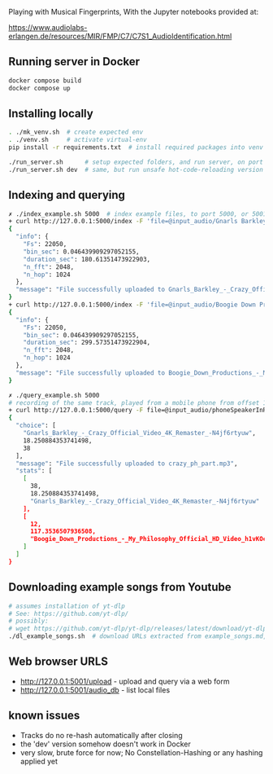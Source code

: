 
Playing with Musical Fingerprints, With the Jupyter notebooks provided at:


https://www.audiolabs-erlangen.de/resources/MIR/FMP/C7/C7S1_AudioIdentification.html



## Running server in Docker

```bash
docker compose build
docker compose up
```

## Installing locally

```bash
. ./mk_venv.sh  # create expected env
. ./venv.sh     # activate virtual-env
pip install -r requirements.txt  # install required packages into venv

./run_server.sh      # setup expected folders, and run server, on port 5000, production version
./run_server.sh dev  # same, but run unsafe hot-code-reloading version
```

## Indexing and querying

```bash
✗ ./index_example.sh 5000  # index example files, to port 5000, or 5001 in the Docker example
+ curl http://127.0.0.1:5000/index -F 'file=@input_audio/Gnarls Barkley - Crazy (Official Video) [4K Remaster] [-N4jf6rtyuw].opus'
{
  "info": {
    "Fs": 22050,
    "bin_sec": 0.046439909297052155,
    "duration_sec": 180.61351473922903,
    "n_fft": 2048,
    "n_hop": 1024
  },
  "message": "File successfully uploaded to Gnarls_Barkley_-_Crazy_Official_Video_4K_Remaster_-N4jf6rtyuw.opus"
}
+ curl http://127.0.0.1:5000/index -F 'file=@input_audio/Boogie Down Productions - My Philosophy (Official HD Video) [h1vKOchATXs].opus'
{
  "info": {
    "Fs": 22050,
    "bin_sec": 0.046439909297052155,
    "duration_sec": 299.57351473922904,
    "n_fft": 2048,
    "n_hop": 1024
  },
  "message": "File successfully uploaded to Boogie_Down_Productions_-_My_Philosophy_Official_HD_Video_h1vKOchATXs.opus"
}

✗ ./query_example.sh 5000
# recording of the same track, played from a mobile phone from offset 18.25 seconds
+ curl http://127.0.0.1:5000/query -F file=@input_audio/phoneSpeakerInRoom/crazy_ph_part.mp3
{
  "choice": [
    "Gnarls_Barkley_-_Crazy_Official_Video_4K_Remaster_-N4jf6rtyuw",
    18.250884353741498,
    38
  ],
  "message": "File successfully uploaded to crazy_ph_part.mp3",
  "stats": [
    [
      38,
      18.250884353741498,
      "Gnarls_Barkley_-_Crazy_Official_Video_4K_Remaster_-N4jf6rtyuw"
    ],
    [
      12,
      117.3536507936508,
      "Boogie_Down_Productions_-_My_Philosophy_Official_HD_Video_h1vKOchATXs"
    ]
  ]
}
```

## Downloading example songs from Youtube

```bash
# assumes installation of yt-dlp
# See: https://github.com/yt-dlp/
# possibly:
# wget https://github.com/yt-dlp/yt-dlp/releases/latest/download/yt-dlp -O ~/.local/bin/yt-dlp
./dl_example_songs.sh  # download URLs extracted from example_songs.md, into './input_audio
```

## Web browser URLS

 * http://127.0.0.1:5001/upload  - upload and query via a web form
 * http://127.0.0.1:5001/audio_db - list local files

## known issues

 * Tracks do no re-hash automatically after closing
 * the 'dev' version somehow doesn't work in Docker
 * very slow, brute force for now; No Constellation-Hashing or any hashing applied yet
